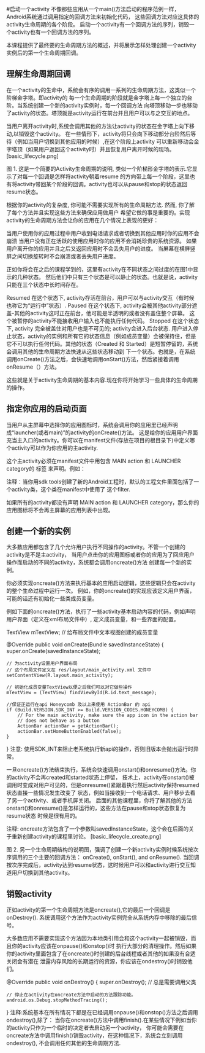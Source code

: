 #启动一个activity
不像那些应用从一个main()方法启动的程序范例一样，Android系统通过调用指定的回调方法来初始化代码，
这些回调方法对应这具体的activity生命周期的各个阶段。
启动一个activity有一个回调方法的序列，销毁一个activity也有一个回调方法的序列。

本课程提供了最终要的生命周期方法的概述，并将展示怎样处理创建一个activity实例后的第一个生命周期回调。
## 理解生命周期回调
在一个activity的生命中，系统会有序的调用一系列的生命周期方法，这类似一个阶梯金字塔。即activity的
每一个生命周期的阶段就是金字塔上每一个独立的台阶。当系统创建一个新的activity实例时，每一个回调方法
向塔顶移动一步也移动了activity的状态。塔顶就是activity运行在前台并且用户可以与之交互的地点。

当用户离开activity时,系统会调用其他的方法让activity的状态在金字塔上向下移动,以销毁这个activity。
在一些情形下，activity将只会向下移动部分台阶然后等待（例如当用户切换到其他应用的时候）,在这个阶段上activity
可以重新移动会金字塔顶（如果用户返回这个activity时）并且恢复用户离开时候的现场。
[basic_lifecycle.png]

图 1. 这是一个简要的Activity生命周期的说明, 类似一个阶梯形金字塔的表示.它显示了对每一个回调是怎样将activity朝着resume
的方向带上每一个阶段，这里也有将activity带回某个阶段的回调。activity也可以从pause和stop的状态返回resume状态。

根据你的activity的复杂度, 你可能不需要实现所有的生命周期方法. 然而, 你了解了每个方法并且实现这些方法来确保应用做用户
希望它做的事是重要的。实现activity的生命周期方法会让你的应用在几个情况上表现的更好：

当用户使用你的应用过程中用户收到电话请求或者切换到其他应用时你的应用不会崩溃
当用户没有正在活跃的使用应用时你的应用不会消耗珍贵的系统资源。
如果用户离开你的应用并且之后又返回应用时不会丢失用户的进度。
当屏幕在横屏竖屏之间切换旋转时不会崩溃或者丢失用户进度。

正如你将会在之后的课程学到的，这里有activity在不同状态之间过度的在图1中显示的几种状态。
然后他们中只有三个状态是可以静止的状态。也就是说，activity只能在三个状态中长时间存在。

Resumed
在这个状态下, activity存活在前台，用户可以与activity交互（有时候也称它为“运行中”状态）.
Paused
在这个状态下, activity会被其他activity部分遮盖-其他的activity这时正在前台，他可能是半透明的或者没有盖住整个屏幕。
这个被暂停的activity不能接收用户输入也不能执行任何代码。
Stopped
在这个状态下, activity 完全被盖住对用户也是不可见的; 
activity会进入后台状态. 用户进入停止状态，activity的实例和所有它的状态信息（例如成员变量）会被保持住，但是
它不可以执行任何代码。其他的状态（Created 和 Started）是短暂停留的，系统会调用其他的生命周期方法快速从这些状态移动到
下一个状态。也就是，在系统调用onCreate()方法之后，会快速地调用onStart()方法，然后紧接着调用onResume（）方法。

这些就是关于activity生命周期的基本内容.现在你将开始学习一些具体的生命周期的操作。

## 指定你应用的启动页面
当用户从主屏幕中选择你的应用图标时，系统会调用你的应用里已经声明成“launcher(或者main)”的activity的onCreate()方法。
这是给你的应用用户界面充当主入口的activity。你可以在manifest文件(存放在项目的根目录下)中定义哪个activity可以作为你应用的主activity.
  
这个主activity必须在manifest文件中用包含 MAIN action 和 LAUNCHER category的<intent-filter> 标签
来声明。例如：
  
  <activity android:name=".MainActivity" android:label="@string/app_name">
      <intent-filter>
          <action android:name="android.intent.action.MAIN" />
          <category android:name="android.intent.category.LAUNCHER" />
      </intent-filter>
  </activity>
  注释：当你用sdk tools创建了新的Android工程时，默认的工程文件里面包括了一个activity类，这个类在manifest中使用了
  这个filter.
  
  如果所有的activity都没有声明 MAIN action 和 LAUNCHER category，那么你的应用图标将不会再主屏幕的应用列表中出现。
  
## 创建一个新的实例
大多数应用都包含了几个允许用户执行不同操作的activity。不管一个创建的activity是不是主activity，
当用户点击你的应用图标或者你的应用为了回应用户操作而启动的不同的activity，系统都会调用oncreate()方法
创建每一个新的实例。

你必须实现oncreate()方法来执行基本的应用启动逻辑，这些逻辑只会在activity的整个生命过程中运行一次。
例如，你的oncreate()的实现应该定义用户界面，可能的话还有初始化一些类成员变量。

例如下面的oncreate()方法，执行了一些activity基本启动内容的代码，例如声明用户界面（定义在xml布局文件中）,
定义成员变量，和一些界面的配置。

TextView mTextView; // 给布局文件中文本视图创建的成员变量

@Override
public void onCreate(Bundle savedInstanceState) {
    super.onCreate(savedInstanceState);

    // 为activity设置用户界面布局
    // 这个布局文件定义在 res/layout/main_activity.xml 文件中
    setContentView(R.layout.main_activity);
    
    // 初始化成员变量TextView以便之后我们可以对它做些操作
    mTextView = (TextView) findViewById(R.id.text_message);
    
    //保证正运行在api Honeycomb 及以上来使用 ActionBar 的 api
    if (Build.VERSION.SDK_INT >= Build.VERSION_CODES.HONEYCOMB) {
        // For the main activity, make sure the app icon in the action bar
        // does not behave as a button
        ActionBar actionBar = getActionBar();
        actionBar.setHomeButtonEnabled(false);
    }
}
注意: 使用SDK_INT来阻止老系统执行新api的操作，否则旧版本会抛出运行时异常。

一旦oncreate()方法结束执行，系统会快速调用onstart()和onresume()方法。你的activity不会再created和started状态上停留，
技术上，activity在onstart()被调用时变成对用户可见的，但是onresume()紧跟着执行然后activity保持resumed状态直接一些情况发生改变了
状态，例如当接收到一个电话请求、用户移步去看了另一个activity、或者手机屏关闭。
后面的其他课程里，你将了解其他的方法onstart()和onresume()是怎样运行的，这些方法在pause和stop状态恢复为resume状态
时候是很有用的。

注释: oncreate方法包含了一个参数叫savedInstanceState，这个会在后面的关于重新创建activity的课程里讨论。
[basic_lifecycle_create.png]

图 2. 另一个生命周期结构的说明图，强调了创建一个新activity实例时候系统按次序调用的三个主要的回调方法：
 onCreate(), onStart(), and onResume(). 
 当回调按次序完成后，activity达到resume状态，这时候用户可以和activity进行交互知道用户切换到其他activity。
  
## 销毁activity
正如activity的第一个生命周期方法是oncreate(),它的最后一个回调是onDestroy().
系统调用这个方法作为activity实例完全从系统内存中移除的最后信号。

大多数应用不需要实现这个方法因为本地类引用会和这个activity一起被销毁，而且你的activity应该在onpause()和onstop()时
执行大部分的清理操作。然后如果你的activity里面包含了在oncreate()时创建的后台线程或者其他的如果没有合适关闭会有潜在
泄露内存风险的长期运行的资源，你应该在ondestroy()时销毁他们。

@Override
public void onDestroy() {
    super.onDestroy();  // 总是需要调用父类
    
    // 停止在activity在oncreate方法中启动的方法跟踪功能。
    android.os.Debug.stopMethodTracing();
}
注释:系统基本在所有情况下都是在已经调用onpause()和onstop()方法之后调用ondestroy(),除了：
当你在oncreate()方法中调用finish().在某些情况下例如当你的activity只作为一个临时的决定者去启动另一个activity，
你可能会需要在oncreate方法中调用finish()销毁activity，在这种情况下，系统会立刻调用ondestroy(),
不会调用任何其他的生命周期方法.

